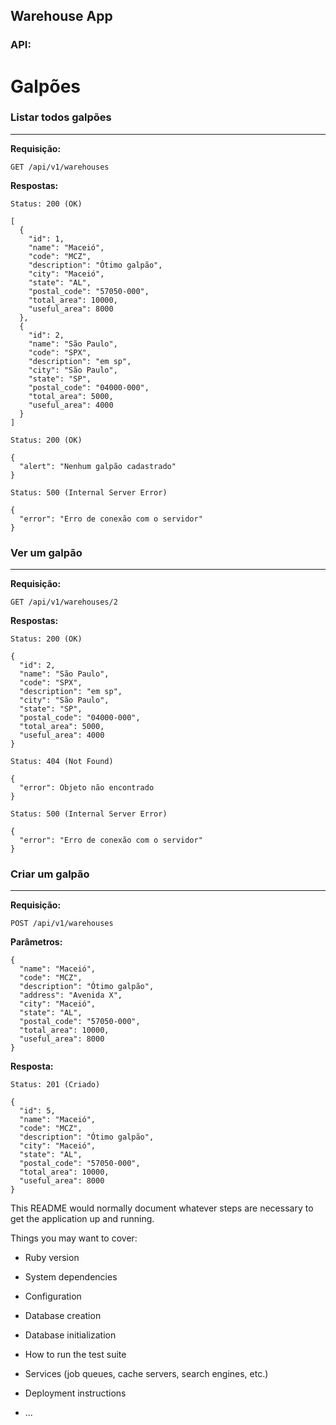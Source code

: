 ## Warehouse App
### API:

# Galpões

### Listar todos galpões
---
**Requisição:**

```
GET /api/v1/warehouses
```

**Respostas:**

```
Status: 200 (OK)

[
  {
    "id": 1,
    "name": "Maceió",
    "code": "MCZ",
    "description": "Ótimo galpão",
    "city": "Maceió",
    "state": "AL",
    "postal_code": "57050-000",
    "total_area": 10000,
    "useful_area": 8000
  },
  {
    "id": 2,
    "name": "São Paulo",
    "code": "SPX",
    "description": "em sp",
    "city": "São Paulo",
    "state": "SP",
    "postal_code": "04000-000",
    "total_area": 5000,
    "useful_area": 4000
  }
]
```
```
Status: 200 (OK)

{
  "alert": "Nenhum galpão cadastrado"
}
```
```
Status: 500 (Internal Server Error)

{
  "error": "Erro de conexão com o servidor"
}

```

### Ver um galpão
---
**Requisição:**
```
GET /api/v1/warehouses/2
```

**Respostas:**

```
Status: 200 (OK)

{
  "id": 2,
  "name": "São Paulo",
  "code": "SPX",
  "description": "em sp",
  "city": "São Paulo",
  "state": "SP",
  "postal_code": "04000-000",
  "total_area": 5000,
  "useful_area": 4000
}
```

```
Status: 404 (Not Found)

{
  "error": Objeto não encontrado
}
```

```
Status: 500 (Internal Server Error)

{
  "error": "Erro de conexão com o servidor"
}
```





### Criar um galpão
---
**Requisição:**

```
POST /api/v1/warehouses
```

**Parâmetros:**

```
{
  "name": "Maceió",
  "code": "MCZ",
  "description": "Ótimo galpão",
  "address": "Avenida X",
  "city": "Maceió",
  "state": "AL",
  "postal_code": "57050-000",
  "total_area": 10000,
  "useful_area": 8000
}

```

**Resposta:**

```
Status: 201 (Criado)

{
  "id": 5,
  "name": "Maceió",
  "code": "MCZ",
  "description": "Ótimo galpão",
  "city": "Maceió",
  "state": "AL",
  "postal_code": "57050-000",
  "total_area": 10000,
  "useful_area": 8000
}
```




This README would normally document whatever steps are necessary to get the
application up and running.

Things you may want to cover:

* Ruby version

* System dependencies

* Configuration

* Database creation

* Database initialization

* How to run the test suite

* Services (job queues, cache servers, search engines, etc.)

* Deployment instructions

* ...
